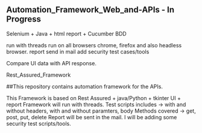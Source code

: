 ## Automation_Framework_Web_and-APIs - In Progress


Selenium + Java + html report + Cucumber BDD

run with threads
run on all browsers chrome, firefox and also headless browser.
report send in mail
add security test cases/tools

Compare UI data with API response.

Rest_Assured_Framework 


##This repository contains automation framework for the APIs.

This Framework is based on Rest Assured + java/Python + tkinter UI + report
Framework will run with threads.
Test scripts includes -> with and without headers, with and without paramters, body
Methods covered -> get, post, put, delete
Report will be sent in the mail.
I will be adding some security test scripts/tools.
